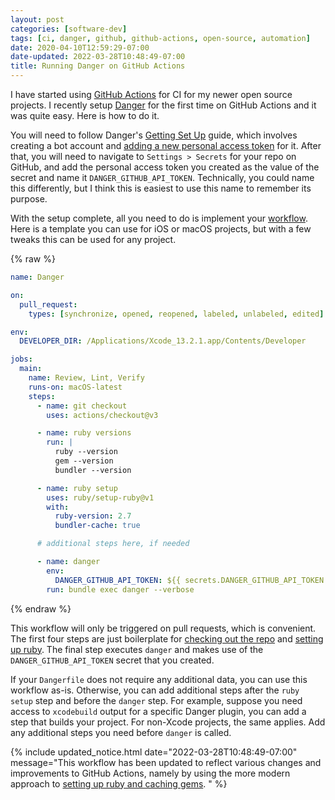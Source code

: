 ```yaml
---
layout: post
categories: [software-dev]
tags: [ci, danger, github, github-actions, open-source, automation]
date: 2020-04-10T12:59:29-07:00
date-updated: 2022-03-28T10:48:49-07:00
title: Running Danger on GitHub Actions
---
```


I have started using [GitHub Actions](https://github.com/features/actions) for CI for my newer open source projects. I recently setup [Danger](https://danger.systems) for the first time on GitHub Actions and it was quite easy. Here is how to do it.

<!--excerpt-->

You will need to follow Danger's [Getting Set Up](https://danger.systems/guides/getting_started.html) guide, which involves creating a bot account and [adding a new personal access token](https://github.com/settings/tokens/new) for it. After that, you will need to navigate to `Settings > Secrets` for your repo on GitHub, and add the personal access token you created as the value of the secret and name it `DANGER_GITHUB_API_TOKEN`. Technically, you could name this differently, but I think this is easiest to use this name to remember its purpose.

With the setup complete, all you need to do is implement your [workflow](https://help.github.com/en/actions/reference/workflow-syntax-for-github-actions). Here is a template you can use for iOS or macOS projects, but with a few tweaks this can be used for any project.

{% raw %}
```yaml
name: Danger

on:
  pull_request:
    types: [synchronize, opened, reopened, labeled, unlabeled, edited]

env:
  DEVELOPER_DIR: /Applications/Xcode_13.2.1.app/Contents/Developer

jobs:
  main:
    name: Review, Lint, Verify
    runs-on: macOS-latest
    steps:
      - name: git checkout
        uses: actions/checkout@v3

      - name: ruby versions
        run: |
          ruby --version
          gem --version
          bundler --version

      - name: ruby setup
        uses: ruby/setup-ruby@v1
        with:
          ruby-version: 2.7
          bundler-cache: true

      # additional steps here, if needed

      - name: danger
        env:
          DANGER_GITHUB_API_TOKEN: ${{ secrets.DANGER_GITHUB_API_TOKEN }}
        run: bundle exec danger --verbose
  ```
{% endraw %}

This workflow will only be triggered on pull requests, which is convenient. The first four steps are just boilerplate for [checking out the repo](https://github.com/actions/checkout) and [setting up ruby](https://github.com/ruby/setup-ruby). The final step executes `danger` and makes use of the `DANGER_GITHUB_API_TOKEN` secret that you created.

If your `Dangerfile` does not require any additional data, you can use this workflow as-is. Otherwise, you can add additional steps after the `ruby setup` step and before the `danger` step. For example, suppose you need access to `xcodebuild` output for a specific Danger plugin, you can add a step that builds your project. For non-Xcode projects, the same applies. Add any additional steps you need before `danger` is called.

{% include updated_notice.html
date="2022-03-28T10:48:49-07:00"
message="This workflow has been updated to reflect various changes and improvements to GitHub Actions, namely by using the more modern approach to [setting up ruby and caching gems](https://github.com/ruby/setup-ruby).
" %}
